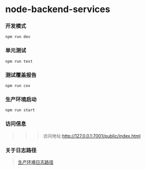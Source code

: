 # node-backend-services

### 开发模式

`npm run dev`

### 单元测试

`npm run test`

### 测试覆盖报告

`npm run cov`

### 生产环境启动

`npm run start`

### 访问信息

> > > 访问地址:http://127.0.0.1:7001/public/index.html

### 关于日志路径

> [生产环境日志路径](https://blog.csdn.net/csm0912/article/details/80894177)
